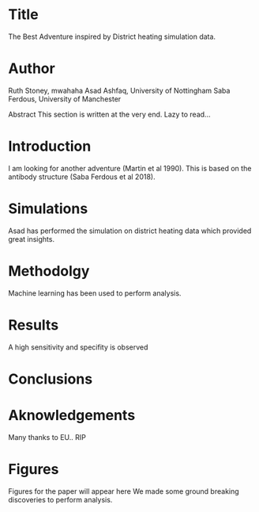 # Title 

The Best Adventure inspired by District heating simulation data.


# Author
Ruth Stoney, mwahaha
Asad Ashfaq, University of Nottingham
Saba Ferdous, University of Manchester



Abstract
This section is written at the very end.
Lazy to read...


# Introduction 
I am looking for another adventure (Martin et al 1990). This is based on the antibody structure (Saba Ferdous et al 2018).

# Simulations
Asad has performed the simulation on district heating data
which provided great insights. 


# Methodolgy 
Machine learning has been used to perform analysis.


# Results
A high sensitivity and specifity is observed

# Conclusions

# Aknowledgements
Many thanks to EU.. RIP 

# Figures
Figures for the paper will appear here
We made some ground breaking discoveries to perform analysis.


